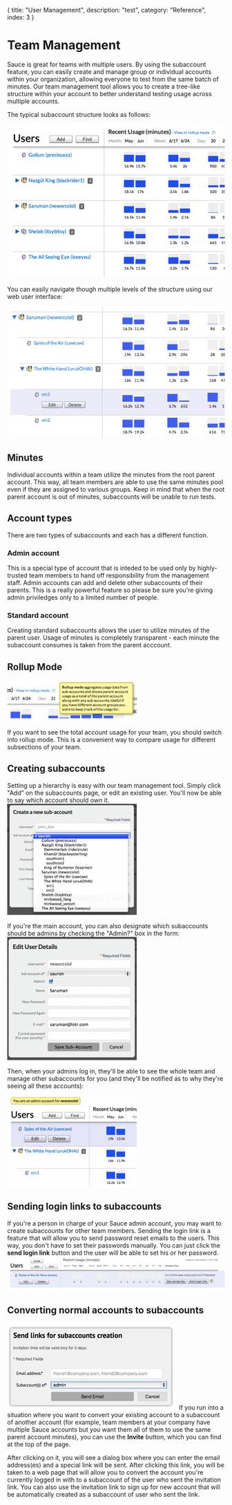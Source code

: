 {
  title: "User Management",
  description: "test",
  category: "Reference",
  index: 3
}

Team Management
=======================

Sauce is great for teams with multiple users. By using the subaccount feature, you can easily create and manage group or individual accounts within your organization, allowing everyone to test from the same batch of minutes. Our team management tool allows you to create a tree-like structure within your account to better understand testing usage across multiple accounts.

The typical subaccount structure looks as follows:

!["Sauce Labs sub-accounts feature"](/images/reference/user-management/02-basic2.png "Sauce Labs sub-accounts feature")

You can easily navigate though multiple levels of the structure using our web user interface:

!["Sub-accounts multiple levels"](/images/reference/user-management/03-embedded.png "Sub-accounts multiple levels")

Minutes
-------
Individual accounts within a team utilize the minutes from the root parent account. This way, all team members are able to use the same minutes pool even if they are assigned to various groups. Keep in mind that when the root parent account is out of minutes, subaccounts will be unable to run tests.

Account types
-------------
There are two types of subaccounts and each has a different function.


### Admin account
This is a special type of account that is inteded to be used only by highly-trusted team members to hand off responsibility from the management staff. Admin accounts can add and delete other subaccounts of their parents. This is a really powerful feature so please be sure you're giving admin priviledges only to a limited number of people.


### Standard account
Creating standard subaccounts allows the user to utilize minutes of the parent user. Usage of minutes is completely transparent - each minute the subaccount consumes is taken from the parent acccount.


Rollup Mode
-----------
![Rollup Mode for Sauce Labs sub-accounts](/images/reference/user-management/04a-rollup-mode-300x96.png "Rollup Mode for Sauce Labs sub-accounts")

If you want to see the total account usage for your team, you should switch into rollup mode. This is a convenient way to compare usage for different subsections of your team.


Creating subaccounts
-------------------
Setting up a hierarchy is easy with our team management tool. Simply click "Add" on the subaccounts page, or edit an existing user. You'll now be able to say which account should own it.
![Creating subaccounts - step 1](/images/reference/user-management/06-create-new-300x257.png "Creating subaccounts - step 1")

If you're the main account, you can also designate which subaccounts should be admins by checking the "Admin?" box in the form:
![Creating subaccounts - step 2](/images/reference/user-management/07-edit-admin-300x285.png "Creating subaccounts - step 2")

Then, when your admins log in, they'll be able to see the whole team and manage other subaccounts for you (and they'll be notified as to why they're seeing all these accounts):

![Creating subaccounts - step 3](/images/reference/user-management/08-as-admin-300x212.png "Creating subaccounts - step 3")


Sending login links to subaccounts
--------------------------------
If you're a person in charge of your Sauce admin account, you may want to create subaccounts for other team members. Sending the login link is a feature that will allow you to send password reset emails to the users. This way, you don't have to set their passwords manually. You can just click the **send login link** button and the user will be able to set his or her password.
![Subaccount login link](/images/reference/user-management/send_login_link.png "Subaccount login link")


Converting normal accounts to subaccounts
-----------------------------------------
![Invite](/images/reference/user-management/invite.png "Invite")
If you run into a situation where you want to convert your existing account to a subaccount of another account (for example, team members at your company have multiple Sauce accounts but you want them all of them to use the same parent account minutes), you can use the **Invite** button, which you can find at the top of the page.

After clicking on it, you will see a dialog box where you can enter the email address(es) and a special link will be sent. After clicking this link, you will be taken to a web page that will allow you to convert the account you're currently logged in with to a subaccount of the user who sent the invitation link. You can also use the invitation link to sign up for new account that will be automatically created as a subaccount of user who sent the link.
